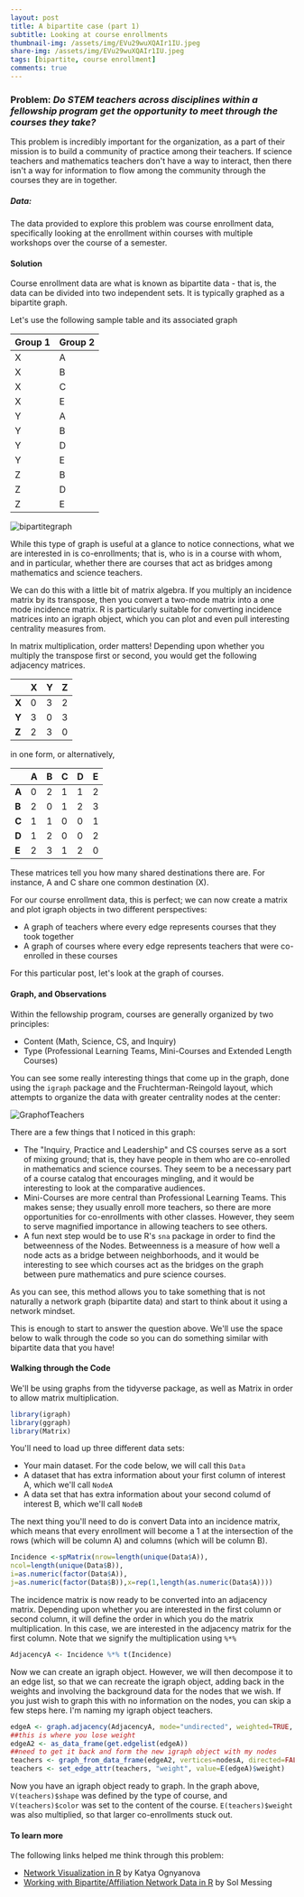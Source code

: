 ```yaml
---
layout: post
title: A bipartite case (part 1)
subtitle: Looking at course enrollments
thumbnail-img: /assets/img/EVu29wuXQAIr1IU.jpeg
share-img: /assets/img/EVu29wuXQAIr1IU.jpeg
tags: [bipartite, course enrollment]
comments: true
---
```


### Problem: *Do STEM teachers across disciplines within a fellowship program get the opportunity to meet through the courses they take?*

This problem is incredibly important for the organization, as a part of their mission is to build a community of practice among their teachers. If science teachers and mathematics teachers don't have a way to interact, then there isn't a way for information to flow among the community through the courses they are in together.

##### Data:

The data provided to explore this problem was course enrollment data, specifically looking at the enrollment within courses with multiple workshops over the course of a semester. 

#### Solution

Course enrollment data are what is known as bipartite data - that is, the data can be divided into two independent sets. It is typically graphed as a bipartite graph.

Let's use the following sample table and its associated graph

| Group 1 | Group 2 |
| ------- | ------- |
| X       | A       |
| X       | B       |
| X       | C       |
| X       | E       |
| Y       | A       |
| Y       | B       |
| Y       | D       |
| Y       | E       |
| Z       | B       |
| Z       | D       |
| Z       | E       |

![bipartitegraph](/assets/img/bipartiteRplot.jpeg)

While this type of graph is useful at a glance to notice connections, what we are interested in is co-enrollments; that is, who is in a course with whom, and in particular, whether there are courses that act as bridges among mathematics and science teachers.

We can do this with a little bit of matrix algebra. If you multiply an incidence matrix by its transpose, then you convert a two-mode matrix into a one mode incidence matrix. R is particularly suitable for converting incidence matrices into an igraph object, which you can plot and even pull interesting centrality measures from.

In matrix multiplication, order matters! Depending upon whether you multiply the transpose first or second, you would get the following adjacency matrices. 

|       | X    | Y    | Z    |
| ----- | ---- | ---- | ---- |
| **X** | 0    | 3    | 2    |
| **Y** | 3    | 0    | 3    |
| **Z** | 2    | 3    | 0    |

in one form, or alternatively,

|       | A    | B    | C    | D    | E    |
| ----- | ---- | ---- | ---- | ---- | ---- |
| **A** | 0    | 2    | 1    | 1    | 2    |
| **B** | 2    | 0    | 1    | 2    | 3    |
| **C** | 1    | 1    | 0    | 0    | 1    |
| **D** | 1    | 2    | 0    | 0    | 2    |
| **E** | 2    | 3    | 1    | 2    | 0    |

These matrices tell you how many shared destinations there are. For instance, A and C share one common destination (X).

For our course enrollment data, this is perfect; we can now create a matrix and plot igraph objects in two different perspectives:

- A graph of teachers where every edge represents courses that they took together
- A graph of courses where every edge represents teachers that were co-enrolled in these courses

For this particular post, let's look at the graph of courses.

#### Graph, and Observations

Within the fellowship program, courses are generally organized by two principles:

- Content (Math, Science, CS, and Inquiry)
- Type (Professional Learning Teams, Mini-Courses and Extended Length Courses)

You can see some really interesting things that come up in the graph, done using the `igraph` package and the Fruchterman-Reingold layout, which attempts to organize the data with greater centrality nodes at the center:

![GraphofTeachers](/assets/img/EVu29wuXQAIr1IU.jpeg)

There are a few things that I noticed in this graph:

- The "Inquiry, Practice and Leadership" and CS courses serve as a sort of mixing ground; that is, they have people in them who are co-enrolled in mathematics and science courses. They seem to be a necessary part of a course catalog that encourages mingling, and it would be interesting to look at the comparative audiences. 
- Mini-Courses are more central than Professional Learning Teams. This makes sense; they usually enroll more teachers, so there are more opportunities for co-enrollments with other classes. However, they seem to serve magnified importance in allowing teachers to see others.
- A fun next step would be to use R's `sna` package in order to find the betweenness of the Nodes. Betweenness is a measure of how well a node acts as a bridge between neighborhoods, and it would be interesting to see which courses act as the bridges on the graph between pure mathematics and pure science courses.

As you can see, this method allows you to take something that is not naturally a network graph (bipartite data) and start to think about it using a network mindset.

This is enough to start to answer the question above. We'll use the space below to walk through the code so you can do something similar with bipartite data that you have!

#### Walking through the Code

We'll be using graphs from the tidyverse package, as well as Matrix in order to allow matrix multiplication.

```R
library(igraph)
library(ggraph)
library(Matrix)
```

You'll need to load up three different data sets:

- Your main dataset. For the code below, we will call this `Data`
- A dataset that has extra information about your first column of interest A, which we'll call `NodeA`
- A data set that has extra information about your second columd of interest B, which we'll call `NodeB`

The next thing you'll need to do is convert Data into an incidence matrix, which means that every enrollment will become a 1 at the intersection of the rows (which will be column A) and columns (which will be column B).

```R
Incidence <-spMatrix(nrow=length(unique(Data$A)),
ncol=length(unique(Data$B)),
i=as.numeric(factor(Data$A)),
j=as.numeric(factor(Data$B)),x=rep(1,length(as.numeric(Data$A))))
```

The incidence matrix is now ready to be converted into an adjacency matrix. Depending upon whether you are interested in the first column or second column, it will define the order in which you do the matrix multiplication. In this case, we are interested in the adjacency matrix for the first column. Note that we signify the multiplication using `%*%`

```R
AdjacencyA <- Incidence %*% t(Incidence)
```

Now we can create an igraph object. However, we will then decompose it to an edge list, so that we can recreate the igraph object, adding back in the weights and involving the background data for the nodes that we wish. If you just wish to graph this with no information on the nodes, you can skip a few steps here. I'm naming my igraph object teachers.

```R
edgeA <- graph.adjacency(AdjacencyA, mode="undirected", weighted=TRUE, diag=FALSE)
##this is where you lose weight
edgeA2 <- as_data_frame(get.edgelist(edgeA))
##need to get it back and form the new igraph object with my nodes
teachers <- graph_from_data_frame(edgeA2, vertices=nodesA, directed=FALSE)
teachers <- set_edge_attr(teachers, "weight", value=E(edgeA)$weight)
```

Now you have an igraph object ready to graph. In the graph above, `V(teachers)$shape` was defined by the type of course, and `V(teachers)$color` was set to the content of the course. `E(teachers)$weight` was also multiplied, so that larger co-enrollments stuck out.



#### To learn more

The following links helped me think through this problem:

- [Network Visualization in R](https://kateto.net/network-visualization) by Katya Ognyanova
- [Working with Bipartite/Affiliation Network Data in R](https://solomonmg.github.io/post/working-with-bipartite-affiliation-network-data-in-r/) by Sol Messing


